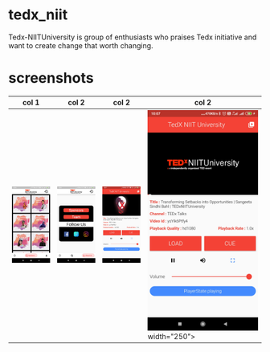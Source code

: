 # tedx_niit

Tedx-NIITUniversity is group of enthusiasts who praises Tedx initiative and want to create change that worth changing.

# screenshots
| col 1      | col 2      | col 2      | col 2      |
|------------|-------------|-------------|-------------|
| <img src="images/Screenshot_2020-02-24-10-06-55-689_com.tedxniituniversity.tedx_niit.jpg" width="250"> | <img src="images/Screenshot_2020-02-24-10-06-58-475_com.tedxniituniversity.tedx_niit.jpg" width="250"> | <img src = "images/Screenshot_2020-02-24-10-07-10-994_com.tedxniituniversity.tedx_niit.jpg" width="250"> | <img src = "images/Screenshot_2020-02-24-10-07-15-407_com.tedxniituniversity.tedx_niit.jpg"> width="250"> |
